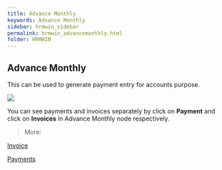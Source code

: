 ```yaml
---
title: Advance Monthly
keywords: Advance Monthly
sidebar: hrmwin_sidebar
permalink: hrmwin_advancemonthly.html
folder: HRMWIN
---
```



## Advance Monthly

This can be used to generate payment entry for accounts purpose.


![](http://docs.risersoft.com/hrmnirvana/ImagesExt/image8_126.jpg)

You can see payments and invoices separately by click on **Payment** and click on **Invoices** in Advance Monthly node respectively.

> More:

[Invoice]()

[Payments]()

